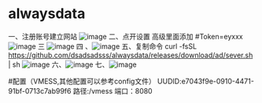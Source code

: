 # alwaysdata
一、注册账号建立网站
![image](https://github.com/dsadsadsss/alwaysdata/blob/main/1.PNG)
二、点开设置 高级里面添加 #Token=eyxxx
![image](https://github.com/dsadsadsss/alwaysdata/blob/main/2.PNG)
三
![image](https://github.com/dsadsadsss/alwaysdata/blob/main/3.PNG)
四
、![image](https://github.com/dsadsadsss/alwaysdata/blob/main/4.PNG)
五、复制命令 curl -fsSL https://github.com/dsadsadsss/alwaysdata/releases/download/ad/sever.sh | sh
![image](https://github.com/dsadsadsss/alwaysdata/blob/main/5.PNG)
六、![image](https://github.com/dsadsadsss/alwaysdata/blob/main/6.PNG)
七、![image](https://github.com/dsadsadsss/alwaysdata/blob/main/7.PNG)

#配置（VMESS,其他配置可以参考config文件）
UUDID:e7043f9e-0910-4471-91bf-0713c7ab99f6
路径:/vmess
端口：8080
